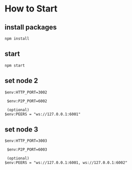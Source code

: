 # How to Start
## install packages
<code>npm install</code>
## start
<code>npm start</code>
## set node 2
<code>$env:HTTP_PORT=3002    <p>
$env:P2P_PORT=6002    <p>
(optional) $env:PEERS = "ws://127.0.0.1:6001"</code>
## set node 3
<code>$env:HTTP_PORT=3003    <p>
$env:P2P_PORT=6003    <p>
(optional) $env:PEERS = "ws://127.0.0.1:6001, ws://127.0.0.1:6002"</code>
